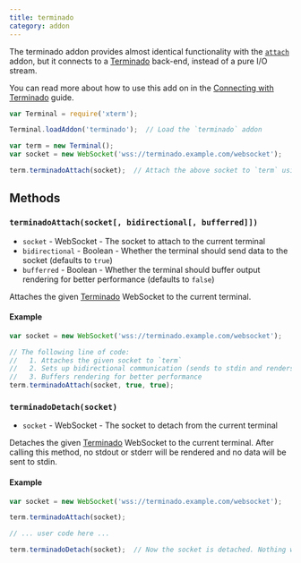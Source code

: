 ```yaml
---
title: terminado
category: addon
---
```


The terminado addon provides almost identical functionality with the [`attach`](/docs/api/addons/attach/) addon, but it connects to a [Terminado](https://github.com/takluyver/terminado) back-end, instead of a pure I/O stream.

You can read more about how to use this add on in the [Connecting with Terminado](/docs/guides/terminado/) guide.

```javascript
var Terminal = require('xterm');

Terminal.loadAddon('terminado');  // Load the `terminado` addon

var term = new Terminal();
var socket = new WebSocket('wss://terminado.example.com/websocket');

term.terminadoAttach(socket);  // Attach the above socket to `term` using the Terminado protocol
```

## Methods

### `terminadoAttach(socket[, bidirectional[, bufferred]])`

- `socket` - WebSocket - The socket to attach to the current terminal
- `bidirectional` - Boolean - Whether the terminal should send data to the socket (defaults to `true`)
- `bufferred` - Boolean - Whether the terminal should buffer output rendering for better performance (defaults to `false`)

Attaches the given [Terminado](https://github.com/takluyver/terminado) WebSocket to the current terminal.

#### Example

```javascript
var socket = new WebSocket('wss://terminado.example.com/websocket');

// The following line of code:
//   1. Attaches the given socket to `term`
//   2. Sets up bidirectional communication (sends to stdin and renders stdout/stderr)
//   3. Buffers rendering for better performance
term.terminadoAttach(socket, true, true);
```

### `terminadoDetach(socket)`

- `socket` - WebSocket - The socket to detach from the current terminal

Detaches the given [Terminado](https://github.com/takluyver/terminado) WebSocket to the current terminal. After calling this method, no stdout or stderr will be rendered and no data will be sent to stdin.

#### Example

```javascript
var socket = new WebSocket('wss://terminado.example.com/websocket');

term.terminadoAttach(socket);

// ... user code here ...

term.terminadoDetach(socket);  // Now the socket is detached. Nothing will be rendered or sent back.
```

